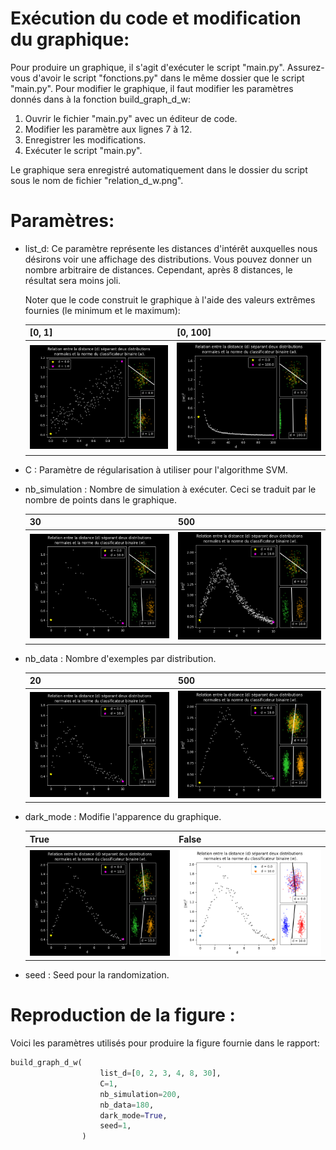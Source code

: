 # Exécution du code et modification du graphique:

Pour produire un graphique, il s'agit d'exécuter le script "main.py". Assurez-vous d'avoir le script "fonctions.py" dans le même dossier que le script "main.py". Pour modifier le graphique, il faut modifier les paramètres donnés dans à la fonction build_graph_d_w:

1. Ouvrir le fichier "main.py" avec un éditeur de code.
2. Modifier les paramètre aux lignes 7 à 12.
3. Enregistrer les modifications.
4. Exécuter le script "main.py".

Le graphique sera enregistré automatiquement dans le dossier du script sous le nom de fichier "relation_d_w.png".

# Paramètres:

- list_d:
    Ce paramètre représente les distances d'intérêt auxquelles nous désirons voir une affichage des distributions. Vous pouvez donner un nombre arbitraire de distances. Cependant, après 8 distances, le résultat sera moins joli.

    Noter que le code construit le graphique à l'aide des valeurs extrêmes fournies (le minimum et le maximum):
    <table>
    <tr>
    <th>[0, 1]
    </th>
    <th>[0, 100]
    </th>
    </tr>
    <tr>
    <th>
    <img src="README_pics/exemple_listd.png" width=600>
    </th>
    <th>
    <img src="README_pics/exemple_listd2.png" width=600>
    </th>
    </tr>
    </table>

- C : Paramètre de régularisation à utiliser pour l'algorithme SVM.
- nb_simulation : Nombre de simulation à exécuter. Ceci se traduit par le nombre de points dans le graphique.
    <table>
    <tr>
    <th>30
    </th>
    <th>500
    </th>
    </tr>
    <tr>
    <th>
    <img src="README_pics/exemple_simul.png" width=600>
    </th>
    <th>
    <img src="README_pics/exemple_simul2.png" width=600>
    </th>
    </tr>
    </table>
- nb_data : Nombre d'exemples par distribution.
    <table>
    <tr>
    <th>20
    </th>
    <th>500
    </th>
    </tr>
    <tr>
    <th>
    <img src="README_pics/exemple_data.png" width=600>
    </th>
    <th>
    <img src="README_pics/exemple_data2.png" width=600>
    </th>
    </tr>
    </table>
- dark_mode : Modifie l'apparence du graphique.
    <table>
    <tr>
    <th>True
    </th>
    <th>False
    </th>
    </tr>
    <tr>
    <th>
    <img src="README_pics/exemple_dark.png" width=600>
    </th>
    <th>
    <img src="README_pics/exemple_dark2.png" width=600>
    </th>
    </tr>
    </table>
- seed : Seed pour la randomization.

# Reproduction de la figure :
Voici les paramètres utilisés pour produire la figure fournie dans le rapport:

```py
build_graph_d_w(
                    list_d=[0, 2, 3, 4, 8, 30],
                    C=1,
                    nb_simulation=200,
                    nb_data=180,
                    dark_mode=True,
                    seed=1,
                )
```